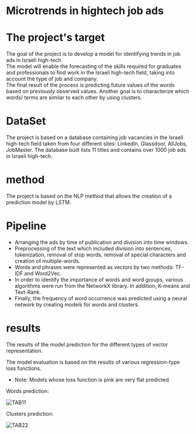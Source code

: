 # Microtrends in hightech job ads 

# The project's target

The goal of the project is to develop a model for identifying trends in job ads in Israeli high-tech.   
The model will enable the forecasting of the skills required for graduates and professionals to find work in the Israeli high-tech field, 
taking into account the type of job and company.                         
The final result of the process is predicting future values of the words based on previously observed values. 
Another goal is to characterize which words/ terms are similar to each other by using clusters.

# DataSet

The project is based on a database containing job vacancies in the Israeli high-tech field taken from 
four different sites: LinkedIn, Glassdoor, AllJobs, JobMaster. 
The database built lists 11 titles and contains over 1000 job ads in Israeli high-tech. 

# method
The project is based on the NLP method that allows the creation of a prediction model by LSTM.

# Pipeline 
* Arranging the ads by time of publication and division into time windows.  
* Preprocessing of the text which included division into sentences, tokenization, removal of stop words, removal of special characters and creation of multiple-words.                                 
* Words and phrases were represented as vectors by two methods: TF-IDF and Word2Vec.                
* In order to identify the importance  of words and word groups, various algorithms were run from the NetworkX library. In addition, K-means and Text-Rank.   
* Finally, the frequency of word occurrence was predicted using a neural network by creating models for words and clusters.


# results
The results of the model prediction for the different types of vector representation.

The model evaluation is based on the results of various regression-type loss functions.

* Note: Models whose loss function is pink are very flat predicted.

Words prediction:

![TAB11](https://user-images.githubusercontent.com/63209732/123255952-13427600-d4f9-11eb-8692-7fa6b77f2ba1.png)

Clusters prediction:

![TAB22](https://user-images.githubusercontent.com/63209732/123255966-15a4d000-d4f9-11eb-94a1-698cb0ca472b.png)

